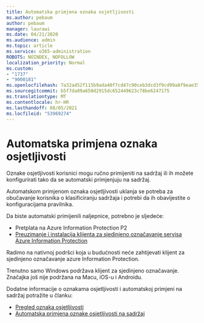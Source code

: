 ```yaml
---
title: Automatska primjena oznaka osjetljivosti
ms.author: pebaum
author: pebaum
manager: laurawi
ms.date: 04/21/2020
ms.audience: admin
ms.topic: article
ms.service: o365-administration
ROBOTS: NOINDEX, NOFOLLOW
localization_priority: Normal
ms.custom:
- "1737"
- "9000181"
ms.openlocfilehash: 7a32ad52f115b9ada40f7cd47c90ceb3dcd3f9cd99a8f9eae3514b2e45e73bb8
ms.sourcegitcommit: b5f7da89a650d2915dc652449623c78be6247175
ms.translationtype: MT
ms.contentlocale: hr-HR
ms.lasthandoff: 08/05/2021
ms.locfileid: "53969274"
---
```

# <a name="auto-apply-sensitivity-labels"></a>Automatska primjena oznaka osjetljivosti

Oznake osjetljivosti korisnici mogu ručno primijeniti na sadržaj ili ih možete konfigurirati tako da se automatski primjenjuju na sadržaj.

Automatskom primjenom oznaka osjetljivosti uklanja se potreba za obučavanje korisnika o klasificiranju sadržaja i potrebi da ih obavijestite o konfiguracijama pravilnika.

Da biste automatski primijenili naljepnice, potrebno je sljedeće:

- Pretplata na Azure Information Protection P2
- [Preuzimanje i instalacija klijenta za sjedinjeno označavanje servisa Azure Information Protection](https://docs.microsoft.com/azure/information-protection/rms-client/install-unifiedlabelingclient-app)

Radimo na nativnoj podršci koja u budućnosti neće zahtijevati klijent za sjedinjeno označavanje azure Information Protection.

Trenutno samo Windows podržava klijent za sjedinjeno označavanje.  Značajka još nije podržana na Macu, iOS-u i Androidu.

Dodatne informacije o oznakama osjetljivosti i automatskoj primjeni na sadržaj potražite u članku:

- [Pregled oznaka osjetljivosti](https://docs.microsoft.com/microsoft-365/compliance/sensitivity-labels)
- [Automatska primjena oznake osjetljivosti na sadržaj](https://docs.microsoft.com/microsoft-365/compliance/apply-sensitivity-label-automatically)